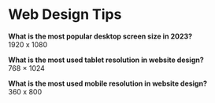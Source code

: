 # **Web Design Tips**

**What is the most popular desktop screen size in 2023?**  
1920 x 1080  

**What is the most used tablet resolution in website design?**  
768 × 1024  

**What is the most used mobile resolution in website design?**  
360 x 800  

